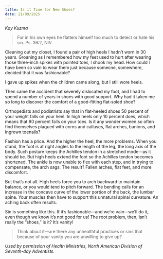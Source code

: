 ```yaml
---
title: Is it Time for New Shoes?
date: 21/09/2025
---
```


_Kay Kuzma_

> <p></p>
> For in his own eyes he flatters himself too much to detect or hate his sin. Ps. 36:2, NIV.

Cleaning out my closet, I found a pair of high heels I hadn’t worn in 30 years. Groaning as I remembered how my feet used to hurt after wearing those three-inch spikes with pointed toes, I shook my head. How could I have been so vain to wear them just because someone, somewhere, decided that it was fashionable?

I gave up spikes when the children came along, but I still wore heels.

Then came the accident that severely dislocated my foot, and I had to spend a number of years in shoes with good support. Why had it taken me so long to discover the comfort of a good-fitting flat-soled shoe?

Orthopedists and podiatrists say that in flat-heeled shoes 50 percent of your weight falls on your heel. In high heels only 10 percent does, which means that 90 percent falls on your toes. Is it any wonder women so often find themselves plagued with corns and calluses, flat arches, bunions, and ingrown toenails?

Fashion has a price. And the higher the heel, the more problems. When you stand, the foot is at right angles to the length of the leg, the long axis of the body. Such posture keeps the Achilles tendon in a stretched mode—as it should be. But high heels extend the foot so the Achilles tendon becomes shortened. The ankle is now unable to flex with each step, and in trying to compensate, the arch sags. The result? Fallen arches, flat feet, and more discomfort.

But that’s not all. High heels force you to arch backward to maintain balance, or you would tend to pitch forward. The bending calls for an increase in the concave curve of the lower portion of the back, the lumbar spine. Your muscles then have to support this unnatural spinal curvature. An aching back often results.

Sin is something like this. If it’s fashionable—and we’re vain—we’ll do it, even though we know it’s not good for us! The root problem, then, isn’t really the “shoes,” is it? It’s vanity!

> <callout></callout>
> Think about it—are there any unhealthful practices or sins that because of your vanity you are unwilling to give up?

_Used by permission of Health Ministries, North American Division of Seventh-day Adventists._